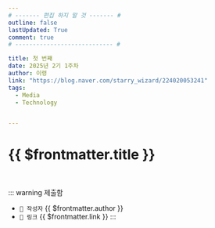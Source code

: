 ```yaml
---
# ------- 편집 하지 말 것 ------- #
outline: false
lastUpdated: True
comment: true
# ---------------------------- #

title: 첫 번째 
date: 2025년 2기 1주차
author: 이령
link: "https://blog.naver.com/starry_wizard/224020053241"
tags:
  - Media
  - Technology


---
```


# {{ $frontmatter.title }}

<br>

<!-- 여기는 냅두기 -->
::: warning 제출함
 - `🥳 작성자` {{ $frontmatter.author }}
 - `🔗 링크` <a :href="$frontmatter.link" target="_blank" rel="noopener"> {{ $frontmatter.link }} </a>
::: 

<!-- 업데이트 사항 등 필요한 내용 아래부터 자유롭게 사용 -->
<!-- ::: info 업데이트 내역
- 2025-08-01 첫 게시  
- 2025-08-09: 이미지 추가  
- 2025-08-10: 오타 수정
::: -->

